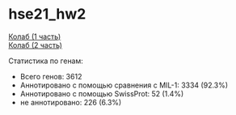 # hse21\_hw2

[Колаб (1 часть)](https://colab.research.google.com/drive/1KGkBPqxEYU4mdLraFVTA5Pi07CqzU4Q1) \
[Колаб (2 часть)](https://colab.research.google.com/drive/1xKziQChmjzto_EnyyYeGEt9iFxupJrjY)

Статистика по генам:
- Всего генов: 3612
- Аннотировано с помощью сравнения с MIL-1: 3334 (92.3%)
- Аннотировано с помощью SwissProt: 52 (1.4%)
- не аннотировано: 226 (6.3%)
